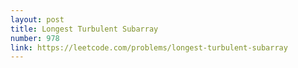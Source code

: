 ```yaml
---
layout: post
title: Longest Turbulent Subarray
number: 978
link: https://leetcode.com/problems/longest-turbulent-subarray
---
```

